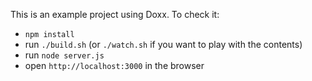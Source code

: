 This is an example project using Doxx.
To check it:
- `npm install`
- run `./build.sh` (or `./watch.sh` if you want to play with the contents)
- run `node server.js`
- open `http://localhost:3000` in the browser
